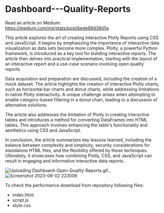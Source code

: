 # Dashboard---Quality-Reports

Read an article on Medium: https://medium.com/me/stats/post/bede89d38d5e

This article explores the art of creating interactive Plotly Reports using CSS and JavaScript. It begins by emphasizing the importance of interactive data visualization as data sets become more complex. Plotly, a powerful Python framework, is introduced as a key tool for building interactive reports. The article then delves into practical implementation, starting with the layout of an interactive report and a use-case scenario involving open quality reports.

Data acquisition and preparation are discussed, including the creation of a mock dataset. The article highlights the creation of interactive Plotly charts, such as horizontal bar charts and donut charts, while addressing limitations in native Plotly interactivity. A unique challenge arises when attempting to enable category-based filtering in a donut chart, leading to a discussion of alternative solutions.

The article also addresses the limitation of Plotly in creating interactive tables and introduces a method for converting DataFrames into HTML tables. This approach involves enhancing the table's functionality and aesthetics using CSS and JavaScript.

In conclusion, the article summarizes key lessons learned, including the balance between complexity and simplicity, security considerations for standalone HTML files, and the flexibility offered by these techniques. Ultimately, it showcases how combining Plotly, CSS, and JavaScript can result in engaging and informative interactive data reports.

![Uploading Dashboard-Open-Quality-Reports.gif…]()
![Screenshot 2023-09-02 222006](https://github.com/pit9921/Dashboard---Quality-Reports/assets/77811022/66a7b682-6bbe-4588-88b9-da35ce42d375)


To check the performance download from repository following files: 
- index.html
- script.js
- style.css
